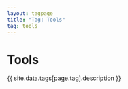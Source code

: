 ```yaml
---
layout: tagpage
title: "Tag: Tools"
tag: tools
---
```

<div class="col-md-12">
	<h1>Tools</h1>
	<p>{{ site.data.tags[page.tag].description }}</p>
</div>